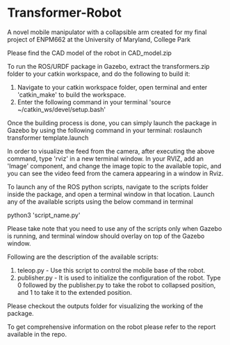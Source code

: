 # Transformer-Robot
A novel mobile manipulator with a collapsible arm created for my final project of ENPM662 at the University of Maryland, College Park

Please find the CAD model of the robot in CAD_model.zip 

To run the ROS/URDF package in Gazebo, extract the transformers.zip folder to your catkin workspace, and do the following to build it: 
1. Navigate to your catkin workspace folder, open terminal and enter 'catkin_make' to build the workspace.
2. Enter the following command in your terminal 'source ~/catkin_ws/devel/setup.bash'

Once the building process is done, you can simply launch the package in Gazebo by using the following command in your terminal:
roslaunch transformer template.launch

In order to visualize the feed from the camera, after executing the above command, type 'rviz' in a new terminal window. In your RVIZ, add an 'Image' component, and change the image topic to the available topic, and you can see the video feed from the camera appearing in a window in Rviz.

To launch any of the ROS python scripts, navigate to the scripts folder inside the package, and open a terminal window in that location. Launch any of the available scripts using the below command in terminal 

python3 'script_name.py'

Please take note that you need to use any of the scripts only when Gazebo is running, and terminal window should overlay on top of the Gazebo window.

Following are the description of the available scripts:

1. teleop.py - Use this script to control the mobile base of the robot.
2. publisher.py - It is used to initialize the configuration of the robot. Type 0 followed by the publisher.py to take the robot to collapsed position, and 1 to take it to the extended position.

Please checkout the outputs folder for visualizing the working of the package.

To get comprehensive information on the robot please refer to the report available in the repo.
